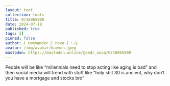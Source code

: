```yaml
---
layout: toot
collection: toots
title: 0718065900
date: 2024-07-18
published: true
tags: []
pinned: false
author: ⸸ commander ░ nova ⸸ :~$
avatar: /img/avatar/daemon.jpeg
mastodon: https://mastodon.online/@cmdr_nova/0718065900
---
```


People will be like “millennials need to stop acting like aging is bad” and then social media will trend with stuff like “holy shit 30 is ancient, why don’t you have a mortgage and stocks bro”
